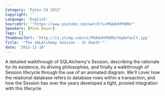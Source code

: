 ```yaml
---
Category: 'PyCon CA 2012'
Copyright: ''
Language: 'English'
SourceUrl: '"https://www.youtube.com/watch?v=PKAdehPHOMo"'
Speakers: [Mike Bayer]
Tags: []
ThumbnailUrl: 'http://i1.ytimg.com/vi/PKAdehPHOMo/hqdefault.jpg'
Title: '"The SQLAlchemy Session - In Depth "'
date: '2012-11-10'
---
```

A detailed walkthrough of SQLAlchemy's Session, describing the rationale for
its existence, its driving philosophies, and finally a walkthrough of Session
lifecycle through the use of an animated diagram. We'll cover how the
relational database refers to database rows within a transaction, and how the
Session has over the years developed a tight, proxied integration with this
lifecycle.

